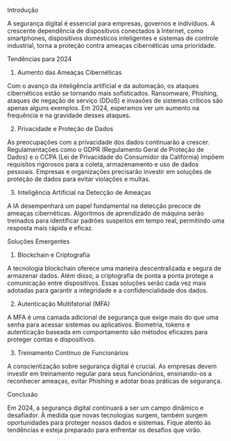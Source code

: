 Introdução

A segurança digital é essencial para empresas, governos e indivíduos. A crescente dependência de dispositivos conectados à Internet, como smartphones, dispositivos domésticos inteligentes e sistemas de controle industrial, torna a proteção contra ameaças cibernéticas uma prioridade.

Tendências para 2024

1. Aumento das Ameaças Cibernéticas

Com o avanço da inteligência artificial e da automação, os ataques cibernéticos estão se tornando mais sofisticados. Ransomware, Phishing, ataques de negação de serviço (DDoS) e invasões de sistemas críticos são apenas alguns exemplos. Em 2024, esperamos ver um aumento na frequência e na gravidade desses ataques.

2. Privacidade e Proteção de Dados

As preocupações com a privacidade dos dados continuarão a crescer. Regulamentações como o GDPR (Regulamento Geral de Proteção de Dados) e o CCPA (Lei de Privacidade do Consumidor da Califórnia) impõem requisitos rigorosos para a coleta, armazenamento e uso de dados pessoais. Empresas e organizações precisarão investir em soluções de proteção de dados para evitar violações e multas.

3. Inteligência Artificial na Detecção de Ameaças

A IA desempenhará um papel fundamental na detecção precoce de ameaças cibernéticas. Algoritmos de aprendizado de máquina serão treinados para identificar padrões suspeitos em tempo real, permitindo uma resposta mais rápida e eficaz.

Soluções Emergentes

1. Blockchain e Criptografia

A tecnologia blockchain oferece uma maneira descentralizada e segura de armazenar dados. Além disso, a criptografia de ponta a ponta protege a comunicação entre dispositivos. Essas soluções serão cada vez mais adotadas para garantir a integridade e a confidencialidade dos dados.

2. Autenticação Multifatorial (MFA)

A MFA é uma camada adicional de segurança que exige mais do que uma senha para acessar sistemas ou aplicativos. Biometria, tokens e autenticação baseada em comportamento são métodos eficazes para proteger contas e dispositivos.

3. Treinamento Contínuo de Funcionários

A conscientização sobre segurança digital é crucial. As empresas devem investir em treinamento regular para seus funcionários, ensinando-os a reconhecer ameaças, evitar Phishing e adotar boas práticas de segurança.

Conclusão

Em 2024, a segurança digital continuará a ser um campo dinâmico e desafiador. À medida que novas tecnologias surgem, também surgem oportunidades para proteger nossos dados e sistemas. Fique atento às tendências e esteja preparado para enfrentar os desafios que virão. 
